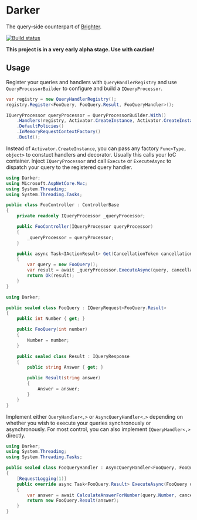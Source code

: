 # Darker
The query-side counterpart of [Brighter](https://github.com/iancooper/Paramore).

[![Build status](https://ci.appveyor.com/api/projects/status/6h8wjaxfd01aw14h?svg=true)](https://ci.appveyor.com/project/dstockhammer/darker)

**This project is in a very early alpha stage. Use with caution!**

## Usage

Register your queries and handlers with `QueryHandlerRegistry` and use `QueryProcessorBuilder` to configure and build a `IQueryProcessor`.

```csharp
var registry = new QueryHandlerRegistry();
registry.Register<FooQuery, FooQuery.Result, FooQueryHandler>();

IQueryProcessor queryProcessor = QueryProcessorBuilder.With()
    .Handlers(registry, Activator.CreateInstance, Activator.CreateInstance)
    .DefaultPolicies()
    .InMemoryRequestContextFactory()
    .Build();
```

Instead of `Activator.CreateInstance`, you can pass any factory `Func<Type, object>` to constuct handlers and decorator. Usually this calls your IoC container.
Inject `IQueryProcessor` and call `Execute` or `ExecuteAsync` to dispatch your query to the registered query handler.

```csharp
using Darker;
using Microsoft.AspNetCore.Mvc;
using System.Threading;
using System.Threading.Tasks;

public class FooController : ControllerBase
{
    private readonly IQueryProcessor _queryProcessor;

    public FooController(IQueryProcessor queryProcessor)
    {
        _queryProcessor = queryProcessor;
    }

    public async Task<IActionResult> Get(CancellationToken cancellationToken = default(CancellationToken))
    {
        var query = new FooQuery();
        var result = await _queryProcessor.ExecuteAsync(query, cancellationToken);
        return Ok(result);
    }
}
```

```csharp
using Darker;

public sealed class FooQuery : IQueryRequest<FooQuery.Result>
{
    public int Number { get; }

    public FooQuery(int number)
    {
        Number = number;
    }

    public sealed class Result : IQueryResponse
    {
        public string Answer { get; }

        public Result(string answer)
        {
            Answer = answer;
        }
    }
}
```

Implement either `QueryHandler<,>` or `AsyncQueryHandler<,>` depending on whether you wish to execute your queries synchronously or asynchronously.
For most control, you can also implement `IQueryHandler<,>` directly.

```csharp
using Darker;
using System.Threading;
using System.Threading.Tasks;

public sealed class FooQueryHandler : AsyncQueryHandler<FooQuery, FooQuery.Result>
{
    [RequestLogging(1)]
    public override async Task<FooQuery.Result> ExecuteAsync(FooQuery query, CancellationToken cancellationToken = default(CancellationToken))
    {
        var answer = await CalculateAnswerForNumber(query.Number, cancellationToken).ConfigureAwait(false);
        return new FooQuery.Result(answer);
    }
}
```
